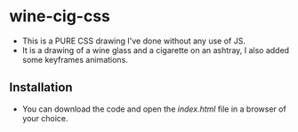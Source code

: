 # wine-cig-css

* This is a PURE CSS drawing I've done without any use of JS.
* It is a drawing of a wine glass and a cigarette on an ashtray, I also added some keyframes animations.

## Installation

* You can download the code and open the *index.html* file in a browser of your choice.